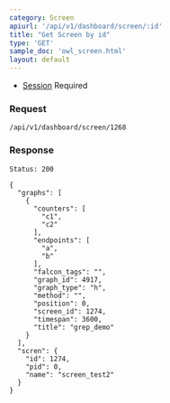 ```yaml
---
category: Screen
apiurl: '/api/v1/dashboard/screen/:id'
title: "Get Screen by id"
type: 'GET'
sample_doc: 'owl_screen.html'
layout: default
---
```


* [Session](#/authentication) Required


### Request

```
/api/v1/dashboard/screen/1268
```

### Response

```Status: 200```
```
{
  "graphs": [
    {
      "counters": [
        "c1",
        "c2"
      ],
      "endpoints": [
        "a",
        "b"
      ],
      "falcon_tags": "",
      "graph_id": 4917,
      "graph_type": "h",
      "method": "",
      "position": 0,
      "screen_id": 1274,
      "timespan": 3600,
      "title": "grep_demo"
    }
  ],
  "scren": {
    "id": 1274,
    "pid": 0,
    "name": "screen_test2"
  }
}
```
